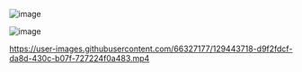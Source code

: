 
![image](https://user-images.githubusercontent.com/66327177/129443563-12fcbabf-93cf-4c14-9445-37c8519cbf38.png)

![image](https://user-images.githubusercontent.com/66327177/129443581-52fb1e02-e3e3-423a-b34e-e22d057969bd.png)


https://user-images.githubusercontent.com/66327177/129443718-d9f2fdcf-da8d-430c-b07f-727224f0a483.mp4


